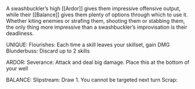 
A swashbuckler’s high [[Ardor]] gives them impressive offensive output, while their [[Balance]] gives them plenty of options through which to use it. Whether kiting enemies or strafing them, shooting them or stabbing them, the only thing more impressive than a swashbuckler’s improvisation is their deadliness.

UNIQUE:
Flourishes: Each time a skill leaves your skillset, gain DMG
Blunderbuss: Discard up to 2 skills

ARDOR:
Severance: Attack and deal big damage. Place this at the bottom of your well


BALANCE:
Slipstream: Draw 1. You cannot be targeted next turn
Scrap: 